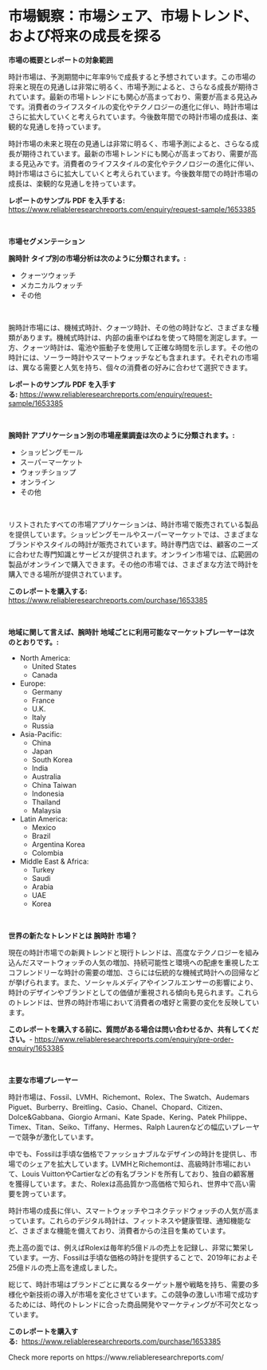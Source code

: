 <p><h1>市場観察：市場シェア、市場トレンド、および将来の成長を探る</h1></p><p><strong>市場の概要とレポートの対象範囲</strong></p>
<p><p>時計市場は、予測期間中に年率9％で成長すると予想されています。この市場の将来と現在の見通しは非常に明るく、市場予測によると、さらなる成長が期待されています。最新の市場トレンドにも関心が高まっており、需要が高まる見込みです。消費者のライフスタイルの変化やテクノロジーの進化に伴い、時計市場はさらに拡大していくと考えられています。今後数年間での時計市場の成長は、楽観的な見通しを持っています。</p><p>時計市場の未来と現在の見通しは非常に明るく、市場予測によると、さらなる成長が期待されています。最新の市場トレンドにも関心が高まっており、需要が高まる見込みです。消費者のライフスタイルの変化やテクノロジーの進化に伴い、時計市場はさらに拡大していくと考えられています。今後数年間での時計市場の成長は、楽観的な見通しを持っています。</p></p>
<p><strong>レポートのサンプル PDF を入手する:</strong> <a href="https://www.reliableresearchreports.com/enquiry/request-sample/1653385">https://www.reliableresearchreports.com/enquiry/request-sample/1653385</a></p>
<p>&nbsp;</p>
<p><strong>市場セグメンテーション</strong></p>
<p><strong>腕時計 タイプ別の市場分析は次のように分類されます。:</strong></p>
<p><ul><li>クォーツウォッチ</li><li>メカニカルウォッチ</li><li>その他</li></ul></p>
<p>&nbsp;</p>
<p><p>腕時計市場には、機械式時計、クォーツ時計、その他の時計など、さまざまな種類があります。機械式時計は、内部の歯車やばねを使って時間を測定します。一方、クォーツ時計は、電池や振動子を使用して正確な時間を示します。その他の時計には、ソーラー時計やスマートウォッチなども含まれます。それぞれの市場は、異なる需要と人気を持ち、個々の消費者の好みに合わせて選択できます。</p></p>
<p><strong>レポートのサンプル PDF を入手する:</strong>&nbsp;<a href="https://www.reliableresearchreports.com/enquiry/request-sample/1653385">https://www.reliableresearchreports.com/enquiry/request-sample/1653385</a></p>
<p>&nbsp;</p>
<p><strong> 腕時計 アプリケーション別の市場産業調査は次のように分類されます。:</strong></p>
<p><ul><li>ショッピングモール</li><li>スーパーマーケット</li><li>ウォッチショップ</li><li>オンライン</li><li>その他</li></ul></p>
<p>&nbsp;</p>
<p><p>リストされたすべての市場アプリケーションは、時計市場で販売されている製品を提供しています。ショッピングモールやスーパーマーケットでは、さまざまなブランドやスタイルの時計が販売されています。時計専門店では、顧客のニーズに合わせた専門知識とサービスが提供されます。オンライン市場では、広範囲の製品がオンラインで購入できます。その他の市場では、さまざまな方法で時計を購入できる場所が提供されています。</p></p>
<p><strong>このレポートを購入する:</strong>&nbsp; <a href="https://www.reliableresearchreports.com/purchase/1653385">https://www.reliableresearchreports.com/purchase/1653385</a></p>
<p>&nbsp;</p>
<p><strong>地域に関して言えば、腕時計 地域ごとに利用可能なマーケットプレーヤーは次のとおりです。:</strong></p>
<p><ul>
    <li>
        North America:
        <ul>
            <li>United States</li>
            <li>Canada</li>
        </ul>
    </li>
    <li>
        Europe:
        <ul>
            <li>Germany</li>
            <li>France</li>
            <li>U.K.</li>
            <li>Italy</li>
            <li>Russia</li>
        </ul>
    </li>
    <li>
        Asia-Pacific:
        <ul>
            <li>China</li>
            <li>Japan</li>
            <li>South Korea</li>
            <li>India</li>
            <li>Australia</li>
            <li>China Taiwan</li>
            <li>Indonesia</li>
            <li>Thailand</li>
            <li>Malaysia</li>
        </ul>
    </li>
    <li>
        Latin America:
        <ul>
            <li>Mexico</li>
            <li>Brazil</li>
            <li>Argentina Korea</li>
            <li>Colombia</li>
        </ul>
    </li>
    <li>
        Middle East & Africa:
        <ul>
            <li>Turkey</li>
            <li>Saudi</li>
            <li>Arabia</li>
            <li>UAE</li>
            <li>Korea</li>
        </ul>
    </li>
    </ul></p>
<p>&nbsp;</p>
<p><strong>世界の新たなトレンドとは 腕時計 市場？</strong></p>
<p><p>現在の時計市場での新興トレンドと現行トレンドは、高度なテクノロジーを組み込んだスマートウォッチの人気の増加、持続可能性と環境への配慮を重視したエコフレンドリーな時計の需要の増加、さらには伝統的な機械式時計への回帰などが挙げられます。また、ソーシャルメディアやインフルエンサーの影響により、時計のデザインやブランドとしての価値が重視される傾向も見られます。これらのトレンドは、世界の時計市場において消費者の嗜好と需要の変化を反映しています。</p></p>
<p><strong>このレポートを購入する前に、質問がある場合は問い合わせるか、共有してください。</strong>- <a href="https://www.reliableresearchreports.com/enquiry/pre-order-enquiry/1653385">https://www.reliableresearchreports.com/enquiry/pre-order-enquiry/1653385</a></p>
<p>&nbsp;</p>
<p><strong>主要な市場プレーヤー</strong></p>
<p><p>時計市場は、Fossil、LVMH、Richemont、Rolex、The Swatch、Audemars Piguet、Burberry、Breitling、Casio、Chanel、Chopard、Citizen、Dolce&Gabbana、Giorgio Armani、Kate Spade、Kering、Patek Philippe、Timex、Titan、Seiko、Tiffany、Hermes、Ralph Laurenなどの幅広いプレーヤーで競争が激化しています。</p><p>中でも、Fossilは手頃な価格でファッショナブルなデザインの時計を提供し、市場でのシェアを拡大しています。LVMHとRichemontは、高級時計市場において、Louis VuittonやCartierなどの有名ブランドを所有しており、独自の顧客層を獲得しています。また、Rolexは高品質かつ高価格で知られ、世界中で高い需要を誇っています。</p><p>時計市場の成長に伴い、スマートウォッチやコネクテッドウォッチの人気が高まっています。これらのデジタル時計は、フィットネスや健康管理、通知機能など、さまざまな機能を備えており、消費者からの注目を集めています。</p><p>売上高の面では、例えばRolexは毎年約5億ドルの売上を記録し、非常に繁栄しています。一方、Fossilは手頃な価格の時計を提供することで、2019年におよそ25億ドルの売上高を達成しました。</p><p>総じて、時計市場はブランドごとに異なるターゲット層や戦略を持ち、需要の多様化や新技術の導入が市場を変化させています。この競争の激しい市場で成功するためには、時代のトレンドに合った商品開発やマーケティングが不可欠となっています。</p></p>
<p><strong>このレポートを購入する:</strong>&nbsp;&nbsp;<a href="https://www.reliableresearchreports.com/purchase/1653385">https://www.reliableresearchreports.com/purchase/1653385</a></p>
<p>Check more reports on https://www.reliableresearchreports.com/</p>